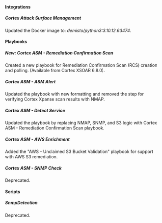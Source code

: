 
#### Integrations

##### Cortex Attack Surface Management
Updated the Docker image to: *demisto/python3:3.10.12.63474*.
#### Playbooks

##### New: Cortex ASM - Remediation Confirmation Scan

Created a new playbook for Remediation Confirmation Scan (RCS) creation and polling. (Available from Cortex XSOAR 6.8.0).

##### Cortex ASM - ASM Alert

Updated the playbook with new formatting and removed the step for verifying Cortex Xpanse scan results with NMAP.

##### Cortex ASM - Detect Service

Updated the playbook by replacing NMAP, SNMP, and S3 logic with Cortex ASM - Remediation Confirmation Scan playbook.

##### Cortex ASM - AWS Enrichment

Added the "AWS - Unclaimed S3 Bucket Validation" playbook for support with AWS S3 remediation.

##### Cortex ASM - SNMP Check

Deprecated. 

#### Scripts

##### SnmpDetection

Deprecated. 
